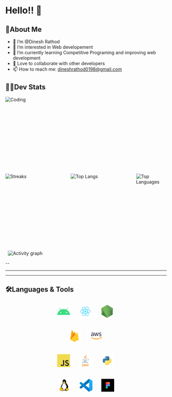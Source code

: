 

# Hello!! 👋


## 🤘About Me

- 👋 I’m @Dinesh Rathod
- 👀 I’m interested in Web developement
- 🌱 I’m currently learning Competitive Programing and improving web development
- 🤝 Love to collaborate with other developers
- 📫 How to reach me: [dineshrathod0198@gmail.com](mailto:dineshrathod0198+github@gmail.com)



## 👨‍🎓️️Dev Stats
<div style="display: flex; flex-direction: col;">

  <img align="right" alt="Coding" height="240" src="https://media.giphy.com/media/Y4ak9Ki2GZCbJxAnJD/giphy.gif">
</div>


<div style="display: flex; flex-direction: row;">
<img src="https://github-readme-streak-stats.herokuapp.com/?user=codewithdinesh&theme=gotham" alt="Streaks" width="50%" />
<img src="https://github-readme-stats.vercel.app/api?username=codewithdinesh&theme=gotham&show_icons=true" alt="Top Langs" width="50%" />
    <img  alt="Top Languages" height="240" src="https://github-readme-stats.vercel.app/api/top-langs/?username=codewithdinesh">
</div>
&nbsp;
<img src="https://activity-graph.herokuapp.com/graph?username=codewithdinesh&theme=gotham" alt="Activity graph"  width="50%"  />


--

---


---

## 🛠️Languages & Tools

<p align="center">
  <img align="center" title="Android" style="margin: 10px" src="https://raw.githubusercontent.com/github/explore/8baf984947f4d9c32006bd03fa4c51ff91aadf8d/topics/android/android.png" alt="Android" width="40" />&nbsp;
  <img align="center" title="React" style="margin: 10px" src="https://raw.githubusercontent.com/github/explore/80688e429a7d4ef2fca1e82350fe8e3517d3494d/topics/react/react.png" alt="React" width="40"  />&nbsp;
    <img align="center" title="Node.js" style="margin: 10px" src="https://raw.githubusercontent.com/github/explore/cebd63002168a05a6a642f309227eefeccd92950/topics/nodejs/nodejs.png" alt="Node.js" width="40"  />&nbsp;
   <br/><br/>
  <img align="center" title="Firebase" style="margin: 10px" src="https://raw.githubusercontent.com/github/explore/cebd63002168a05a6a642f309227eefeccd92950/topics/firebase/firebase.png" alt="Firebase" width="40"  />&nbsp;
  <img align="center" title="AWS" style="margin: 10px" src="https://raw.githubusercontent.com/github/explore/fbceb94436312b6dacde68d122a5b9c7d11f9524/topics/aws/aws.png" alt="AWS" width="40"  />&nbsp;
    <br/><br/>
    <img align="center" title="Javascript" style="margin: 10px" src="https://raw.githubusercontent.com/github/explore/80688e429a7d4ef2fca1e82350fe8e3517d3494d/topics/javascript/javascript.png" alt="JavaScript" width="40"  />&nbsp;
  <img align="center" title="Java" style="margin: 10px" src="https://raw.githubusercontent.com/github/explore/5b3600551e122a3277c2c5368af2ad5725ffa9a1/topics/java/java.png" alt="Java" width="40"  />&nbsp;
  <img align="center" title="Python" style="margin: 10px" src="https://raw.githubusercontent.com/github/explore/80688e429a7d4ef2fca1e82350fe8e3517d3494d/topics/python/python.png" alt="Python" width="40"  />&nbsp;
   <br/><br/>
  <img align="center" title="Linux" style="margin: 10px" src="https://raw.githubusercontent.com/github/explore/80688e429a7d4ef2fca1e82350fe8e3517d3494d/topics/linux/linux.png" alt="Linux" width="40"  />&nbsp;
  <img align="center" title="Visual Studio Code" style="margin: 10px" src="https://raw.githubusercontent.com/github/explore/bbd48b997e8d0bef63f676eca4da5e1f76487b56/topics/visual-studio-code/visual-studio-code.png" alt="Visual Studio Code" width="40"  />&nbsp;
  <img align="center" title="Figma" style="margin: 10px" src="https://raw.githubusercontent.com/github/explore/05d0f0dfceafd861bdf2b53559399dae7b2e2d8b/topics/figma/figma.png" alt="Figma" width="40"  />
</p>
